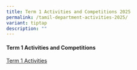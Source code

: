```yaml
---
title: Term 1 Activities and Competitions 2025
permalink: /tamil-department-activities-2025/
variant: tiptap
description: ""
---
```

<h4>Term 1 Activities and Competitions</h4>
<p></p>
<p></p>
<p><a href="/tamil-department-activities-2025/" rel="noopener nofollow" target="_blank">Term 1 Activities</a>
</p>